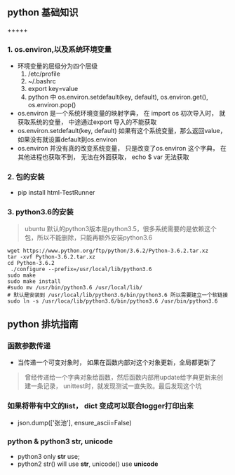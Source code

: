 ## python 基础知识

+++++

### 1. os.environ,以及系统环境变量 

+ 环境变量的层级分为四个层级 
  1. /etc/profile
  2. ~/.bashrc
  3. export key=value
  4. python 中 os.environ.setdefault(key, default), os.environ.get(), os.environ.pop()
+ os.environ 是一个系统环境变量的映射字典， 在 import os 初次导入时， 就获取系统的变量， 中途通过export 导入的不能获取
+ os.environ.setdefault(key, default) 如果有这个系统变量，那么返回value， 如果没有就设置default到os.environ
+ os.environ 并没有真的改变系统变量， 只是改变了os.environ 这个字典， 在其他进程也获取不到， 无法在外面获取， echo  $ var 无法获取

### 2. 包的安装
- pip install html-TestRunner

### 3. python3.6的安装
> ubuntu 默认的python3版本是python3.5，很多系统需要的是依赖这个包，所以不能删除，只能再额外安装python3.6

```shell
wget https://www.python.org/ftp/python/3.6.2/Python-3.6.2.tar.xz
tar -xvf Python-3.6.2.tar.xz
cd Python-3.6.2
 ./configure --prefix=/usr/local/lib/python3.6
sudo make
sudo make install
#sudo mv /usr/bin/python3.6 /usr/local/lib/
# 默认是安装到 /usr/local/lib/python3.6/bin/python3.6 所以需要建立一个软链接
sudo ln -s /usr/loca/lib/python3.6/bin/python3.6 /usr/bin/python3.6
```

## python 排坑指南
### 函数参数传递
- 当传递一个可变对象时， 如果在函数内部对这个对象更新，全局都更新了
> 曾经传递给一个字典对象给函数，然后函数内部用update给字典更新来创建一条记录， unittest时，就发现测试一直失败。最后发现这个坑

### 如果将带有中文的list， dict 变成可以联合logger打印出来
- json.dump(['张池'], ensure_ascii=False)


### python & python3 __str__, __unicode__
- python3 only __str__ use;
- python2 str() will use __str__, unicode() use __unicode__




